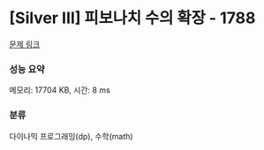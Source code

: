 # [Silver III] 피보나치 수의 확장 - 1788 

[문제 링크](https://www.acmicpc.net/problem/1788) 

### 성능 요약

메모리: 17704 KB, 시간: 8 ms

### 분류

다이나믹 프로그래밍(dp), 수학(math)

